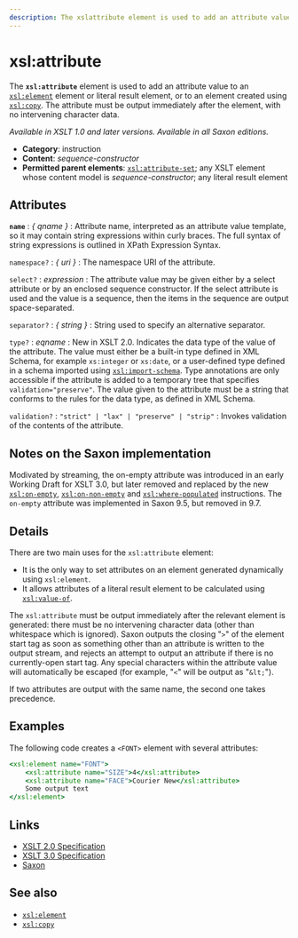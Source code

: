 ```yaml
---
description: The xslattribute element is used to add an attribute value to an xslelement element or literal result element, or to an element created using xsl copy
---
```


# xsl:attribute

The **`xsl:attribute`** element is used to add an attribute value to an [`xsl:element`](xsl-element.md) element or literal result element, or to an element created using [`xsl:copy`](xsl-copy.md). The attribute must be output immediately after the element, with no intervening character data.

_Available in XSLT 1.0 and later versions. Available in all Saxon editions._

- **Category**: instruction
- **Content**: _sequence-constructor_
- **Permitted parent elements**: [`xsl:attribute-set`](xsl-attribute-set.md); any XSLT element whose content model is _sequence-constructor_; any literal result element

## Attributes

**`name`**
: _{ qname }_
: Attribute name, interpreted as an attribute value template, so it may contain string expressions within curly braces. The full syntax of string expressions is outlined in XPath Expression Syntax.

`namespace?`
: _{ uri }_
: The namespace URI of the attribute.

`select?`
: _expression_
: The attribute value may be given either by a select attribute or by an enclosed sequence constructor. If the select attribute is used and the value is a sequence, then the items in the sequence are output space-separated.

`separator?`
: _{ string }_
: String used to specify an alternative separator.

`type?`
: _eqname_
: New in XSLT 2.0. Indicates the data type of the value of the attribute. The value must either be a built-in type defined in XML Schema, for example `xs:integer` or `xs:date`, or a user-defined type defined in a schema imported using [`xsl:import-schema`](xsl-import-schema.md). Type annotations are only accessible if the attribute is added to a temporary tree that specifies `validation="preserve"`. The value given to the attribute must be a string that conforms to the rules for the data type, as defined in XML Schema.

`validation?`
: `"strict" | "lax" | "preserve" | "strip"`
: Invokes validation of the contents of the attribute.

## Notes on the Saxon implementation

Modivated by streaming, the on-empty attribute was introduced in an early Working Draft for XSLT 3.0, but later removed and replaced by the new [`xsl:on-empty`](xsl-on-empty.md), [`xsl:on-non-empty`](xsl-on-non-empty.md) and [`xsl:where-populated`](xsl-where-populated.md) instructions. The `on-empty` attribute was implemented in Saxon 9.5, but removed in 9.7.

## Details

There are two main uses for the `xsl:attribute` element:

- It is the only way to set attributes on an element generated dynamically using `xsl:element`.
- It allows attributes of a literal result element to be calculated using [`xsl:value-of`](xsl-value-of.md).

The `xsl:attribute` must be output immediately after the relevant element is generated: there must be no intervening character data (other than whitespace which is ignored). Saxon outputs the closing "`>`" of the element start tag as soon as something other than an attribute is written to the output stream, and rejects an attempt to output an attribute if there is no currently-open start tag. Any special characters within the attribute value will automatically be escaped (for example, "`<`" will be output as "`&lt;`").

If two attributes are output with the same name, the second one takes precedence.

## Examples

The following code creates a `<FONT>` element with several attributes:

```xslt
<xsl:element name="FONT">
    <xsl:attribute name="SIZE">4</xsl:attribute>
    <xsl:attribute name="FACE">Courier New</xsl:attribute>
    Some output text
</xsl:element>
```

## Links

- [XSLT 2.0 Specification](http://www.w3.org/TR/xslt20/#element-attribute)
- [XSLT 3.0 Specification](http://www.w3.org/TR/xslt-30/#element-attribute)
- [Saxon](https://www.saxonica.com/html/documentation/xsl-elements/attribute.html)

## See also

- [`xsl:element`](xsl-element.md)
- [`xsl:copy`](xsl-copy.md)
